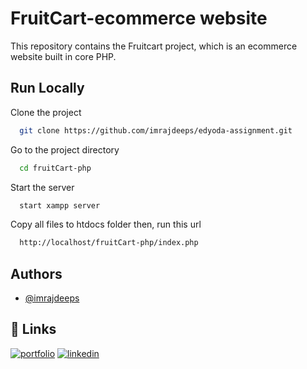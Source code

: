 
# FruitCart-ecommerce website

This repository contains the Fruitcart project, which is an ecommerce website built in core PHP.






## Run Locally

Clone the project

```bash
  git clone https://github.com/imrajdeeps/edyoda-assignment.git
```

Go to the project directory

```bash
  cd fruitCart-php
```

Start the server

```bash
  start xampp server
```
Copy all files to htdocs folder then, run this url

```bash
  http://localhost/fruitCart-php/index.php
```


## Authors

- [@imrajdeeps](https://github.com/imrajdeeps)


## 🔗 Links
[![portfolio](https://img.shields.io/badge/my_portfolio-000?style=for-the-badge&logo=ko-fi&logoColor=white)](https://github.com/imrajdeeps)
[![linkedin](https://img.shields.io/badge/linkedin-0A66C2?style=for-the-badge&logo=linkedin&logoColor=white)](https://www.linkedin.com/in/rajdeep-singh-webdev/)

